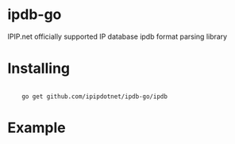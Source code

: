 # ipdb-go
IPIP.net officially supported IP database ipdb format parsing library

# Installing
<code>
    go get github.com/ipipdotnet/ipdb-go/ipdb
</code>

# Example
<code>

</code>